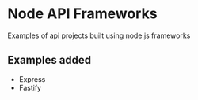 # Node API Frameworks
Examples of api projects built using node.js frameworks

## Examples added
- Express
- Fastify
